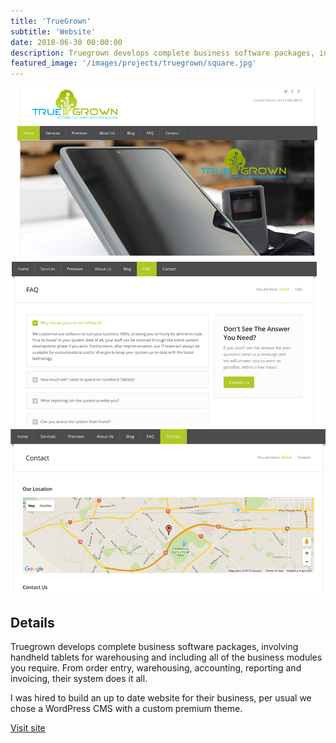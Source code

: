 ```yaml
---
title: 'TrueGrown'
subtitle: 'Website'
date: 2018-06-30 00:00:00
description: Truegrown develops complete business software packages, involving handheld tablets for warehousing and including all of the business modules you require.
featured_image: '/images/projects/truegrown/square.jpg'
---
```


<div class="gallery" data-columns="1">
	<img src="/images/projects/truegrown/home.jpg">
	<img src="/images/projects/truegrown/faq.jpg">
	<img src="/images/projects/truegrown/map.jpg">
</div>

## Details

Truegrown develops complete business software packages, involving handheld tablets for warehousing and including all of the business modules you require. From order entry, warehousing, accounting, reporting and invoicing, their system does it all.

I was hired to build an up to date website for their business, per usual we chose a WordPress CMS with a custom premium theme.

<a href="http://truegrown.co.nz/" class="button button--large">Visit site</a>